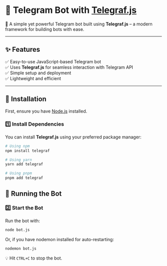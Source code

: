 # 🤖 Telegram Bot with [Telegraf.js](https://www.npmjs.com/package/telegraf)

🚀 A simple yet powerful Telegram bot built using **Telegraf.js** – a modern framework for building bots with ease.

---

## ✨ Features

✅ Easy-to-use JavaScript-based Telegram bot  
✅ Uses **Telegraf.js** for seamless interaction with Telegram API  
✅ Simple setup and deployment  
✅ Lightweight and efficient  

---

## 🔧 Installation

First, ensure you have [Node.js](https://nodejs.org/) installed.

### **1️⃣ Install Dependencies**
You can install **Telegraf.js** using your preferred package manager:

```sh
# Using npm
npm install telegraf

# Using yarn
yarn add telegraf

# Using pnpm
pnpm add telegraf
```
## 🚀 Running the Bot
### 2️⃣ Start the Bot
Run the bot with:
```sh
node bot.js
```
Or, if you have nodemon installed for auto-restarting:
```sh
nodemon bot.js
```
💡 Hit `CTRL+C` to stop the bot.